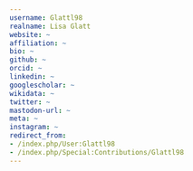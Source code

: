 ```yaml
---
username: Glattl98
realname: Lisa Glatt
website: ~
affiliation: ~
bio: ~
github: ~
orcid: ~
linkedin: ~
googlescholar: ~
wikidata: ~
twitter: ~
mastodon-url: ~
meta: ~
instagram: ~
redirect_from:
- /index.php/User:Glattl98
- /index.php/Special:Contributions/Glattl98
---
```

